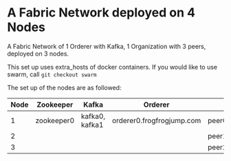 # A Fabric Network deployed on 4 Nodes
A Fabric Network of 1 Orderer with Kafka, 1 Organization with 3 peers, deployed on 3 nodes.

This set up uses extra_hosts of docker containers. If you would like to use swarm, call `git checkout swarm`

The set up of the nodes are as followed: 

| Node | Zookeeper | Kafka | Orderer | Peer | CLI |
| --- | --- | --- | --- | --- | --- |
| 1 | zookeeper0 | kafka0, kafka1 | orderer0.frogfrogjump.com | peer0.org1.frogfrogjump.com|cli |
| 2 ||  | | peer1.org1.frogfrogjump.com|cli |
| 3 | | | | peer2.org1.frogfrogjump.com|cli |

